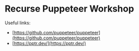 # Recurse Puppeteer Workshop

Useful links:
- [https://github.com/puppeteer/puppeteer](https://github.com/puppeteer/puppeteer)
- [https://pptr.dev/](https://pptr.dev/)
